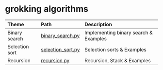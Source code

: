 
# grokking algorithms


| Theme           | Path               | Description                           |
| :-------------- | :----------------- | :------------------------------------ |
| Binary search   | [binary_search.py](https://github.com/muhammadusufs/grokking_algorithms/blob/main/binary_search.py)  | Implementing binary search & Examples |
| Selection sort  | [selection_sort.py](https://github.com/muhammadusufs/grokking_algorithms/blob/main/selection_sort.py) | Selection sorts & Examples            |
| Recursion       | [recursion.py](https://github.com/muhammadusufs/grokking_algorithms/blob/main/selection_sort.py) | Recursion, Stack & Examples            |
